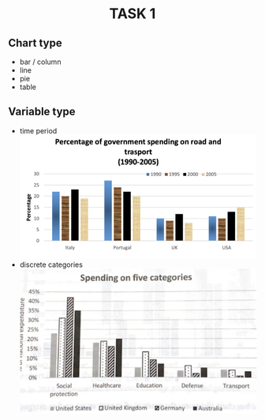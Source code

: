 # <center>TASK 1<center/>

## Chart type
- bar / column
- line
- pie
- table
## Variable type 
- time period ![alt text](E0531852-3274-417A-93E6-FEC7A5C9CE8B.png)
- discrete categories ![alt text](59CF3CD3-5429-409C-BB70-0904E839BBF9.png)